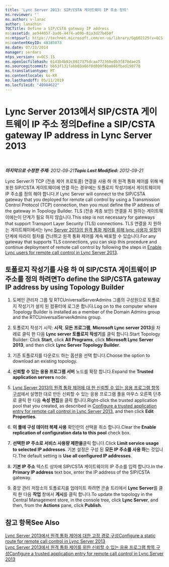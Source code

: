 ```yaml
---
title: 'Lync Server 2013: SIP/CSTA 게이트웨이 IP 주소 정의'
ms.reviewer: ''
ms.author: v-lanac
author: lanachin
TOCTitle: Define a SIP/CSTA gateway IP address
ms:assetid: ae944057-3ad6-4474-a09b-81a3d27bd50f
ms:mtpsurl: https://technet.microsoft.com/en-us/library/Gg602125(v=OCS.15)
ms:contentKeyID: 48185073
ms.date: 07/23/2014
manager: serdars
mtps_version: v=OCS.15
ms.openlocfilehash: 6143b4b92c8927375dcaa772360e0b3f870dae25
ms.sourcegitcommit: bb53f131fabb03a66f0d000f8ba668fbad190778
ms.translationtype: MT
ms.contentlocale: ko-KR
ms.lasthandoff: 05/11/2019
ms.locfileid: "40984622"
---
```

<div data-xmlns="http://www.w3.org/1999/xhtml">

<div class="topic" data-xmlns="http://www.w3.org/1999/xhtml" data-msxsl="urn:schemas-microsoft-com:xslt" data-cs="http://msdn.microsoft.com/en-us/">

<div data-asp="http://msdn2.microsoft.com/asp">

# <a name="define-a-sipcsta-gateway-ip-address-in-lync-server-2013"></a><span data-ttu-id="8bf70-102">Lync Server 2013에서 SIP/CSTA 게이트웨이 IP 주소 정의</span><span class="sxs-lookup"><span data-stu-id="8bf70-102">Define a SIP/CSTA gateway IP address in Lync Server 2013</span></span>

</div>

<div id="mainSection">

<div id="mainBody">

<span> </span>

<span data-ttu-id="8bf70-103">_**마지막으로 수정한 주제:** 2012-09-21_</span><span class="sxs-lookup"><span data-stu-id="8bf70-103">_**Topic Last Modified:** 2012-09-21_</span></span>

<span data-ttu-id="8bf70-104">Lync Server가 TCP (전송 제어 프로토콜) 연결을 사용 하 여 원격 통화 제어를 위해 배포한 SIP/CSTA 게이트웨이에 연결 하는 경우에는 토폴로지 작성기에서 게이트웨이의 IP 주소를 정의 해야 합니다.</span><span class="sxs-lookup"><span data-stu-id="8bf70-104">If Lync Server will connect to the SIP/CSTA gateway that you deployed for remote call control by using a Transmission Control Protocol (TCP) connection, then you must define the IP address of the gateway in Topology Builder.</span></span> <span data-ttu-id="8bf70-105">TLS (전송 계층 보안) 연결을 지 원하는 게이트웨이에는이 단계가 필요 하지 않습니다.</span><span class="sxs-lookup"><span data-stu-id="8bf70-105">This step is not necessary for gateways that support Transport Layer Security (TLS) connections.</span></span> <span data-ttu-id="8bf70-106">TLS 연결을 지 원하는 게이트웨이에서는 lync [Server 2013의 원격 통화 제어를 위해 lync 사용자 설정](lync-server-2013-enable-lync-users-for-remote-call-control.md)의 단계에 따라이 절차를 건너뛰고 원격 통화 제어를 계속 배포할 수 있습니다.</span><span class="sxs-lookup"><span data-stu-id="8bf70-106">For any gateway that supports TLS connections, you can skip this procedure and continue deployment of remote call control by following the steps in [Enable Lync users for remote call control in Lync Server 2013](lync-server-2013-enable-lync-users-for-remote-call-control.md).</span></span>

<div>

## <a name="to-define-the-sipcsta-gateway-ip-address-by-using-topology-builder"></a><span data-ttu-id="8bf70-107">토폴로지 작성기를 사용 하 여 SIP/CSTA 게이트웨이 IP 주소를 정의 하려면</span><span class="sxs-lookup"><span data-stu-id="8bf70-107">To define the SIP/CSTA gateway IP address by using Topology Builder</span></span>

1.  <span data-ttu-id="8bf70-108">도메인 관리자 그룹 및 RTCUniversalServerAdmins 그룹의 구성원으로 토폴로지 작성기가 설치 된 컴퓨터에 로그온 합니다.</span><span class="sxs-lookup"><span data-stu-id="8bf70-108">Log on to the computer where Topology Builder is installed as a member of the Domain Admins group and the RTCUniversalServerAdmins group.</span></span>

2.  <span data-ttu-id="8bf70-109">토폴로지 작성기 시작: **시작**, **모든 프로그램**, **Microsoft Lync server 2013**을 차례로 클릭 한 다음 **Lync server 토폴로지 작성기**를 클릭 합니다.</span><span class="sxs-lookup"><span data-stu-id="8bf70-109">Start Topology Builder: Click **Start**, click **All Programs**, click **Microsoft Lync Server 2013**, and then click **Lync Server Topology Builder**.</span></span>

3.  <span data-ttu-id="8bf70-110">기존 토폴로지를 다운로드 하는 옵션을 선택 합니다.</span><span class="sxs-lookup"><span data-stu-id="8bf70-110">Choose the option to download an existing topology.</span></span>

4.  <span data-ttu-id="8bf70-111">**신뢰할 수 있는 응용 프로그램 서버** 노드를 확장 합니다.</span><span class="sxs-lookup"><span data-stu-id="8bf70-111">Expand the **Trusted application servers** node.</span></span>

5.  <span data-ttu-id="8bf70-112">[Lync Server 2013의 원격 통화 제어에 대 한 신뢰할 수 있는 응용 프로그램 항목 구성](lync-server-2013-configure-a-trusted-application-entry-for-remote-call-control.md)에서 설명한 대로 만든 신뢰할 수 있는 응용 프로그램 풀을 마우스 오른쪽 단추로 클릭 한 다음 **속성 편집**을 클릭 합니다.</span><span class="sxs-lookup"><span data-stu-id="8bf70-112">Right-click the trusted application pool that you created, as described in [Configure a trusted application entry for remote call control in Lync Server 2013](lync-server-2013-configure-a-trusted-application-entry-for-remote-call-control.md), and then click **Edit Properties**.</span></span>

6.  <span data-ttu-id="8bf70-113">**이 풀에 구성 데이터 복제 사용** 확인란의 선택을 취소 합니다.</span><span class="sxs-lookup"><span data-stu-id="8bf70-113">Clear the **Enable replication of configuration data to this pool** check box.</span></span>

7.  <span data-ttu-id="8bf70-114">**선택한 IP 주소로 서비스 사용량 제한을**클릭 합니다.</span><span class="sxs-lookup"><span data-stu-id="8bf70-114">Click **Limit service usage to selected IP addresses**.</span></span> <span data-ttu-id="8bf70-115">기본 설정은 구성 된 **모든 IP 주소를 사용 하**는 것입니다.</span><span class="sxs-lookup"><span data-stu-id="8bf70-115">The default setting is **Use all configured IP addresses**.</span></span>

8.  <span data-ttu-id="8bf70-116">**기본 IP 주소** 텍스트 상자에 SIP/CSTA 게이트웨이의 IP 주소를 입력 합니다.</span><span class="sxs-lookup"><span data-stu-id="8bf70-116">In the **Primary IP address** text box, enter the IP address of the SIP/CSTA gateway.</span></span>

9.  <span data-ttu-id="8bf70-117">중앙 관리 저장소의 토폴로지를 업데이트 하려면 콘솔 트리에서 **Lync Server**를 클릭 한 다음 **작업** 창에서 **게시**를 클릭 합니다.</span><span class="sxs-lookup"><span data-stu-id="8bf70-117">To update the topology in the Central Management store, in the console tree, click **Lync Server**, and then, from the **Actions** pane, click **Publish**.</span></span>

</div>

<div>

## <a name="see-also"></a><span data-ttu-id="8bf70-118">참고 항목</span><span class="sxs-lookup"><span data-stu-id="8bf70-118">See Also</span></span>


[<span data-ttu-id="8bf70-119">Lync Server 2013에서 원격 통화 제어에 대한 고정 경로 구성</span><span class="sxs-lookup"><span data-stu-id="8bf70-119">Configure a static route for remote call control in Lync Server 2013</span></span>](lync-server-2013-configure-a-static-route-for-remote-call-control.md)  
[<span data-ttu-id="8bf70-120">Lync Server 2013에서 원격 통화 제어를 위한 신뢰할 수 있는 응용 프로그램 항목 구성</span><span class="sxs-lookup"><span data-stu-id="8bf70-120">Configure a trusted application entry for remote call control in Lync Server 2013</span></span>](lync-server-2013-configure-a-trusted-application-entry-for-remote-call-control.md)  
  

</div>

</div>

<span> </span>

</div>

</div>

</div>

